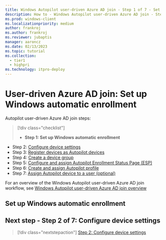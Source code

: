 ```yaml
---
title: Windows Autopilot user-driven Azure AD join - Step 1 of 7 - Set up Windows automatic enrollment
description: How to - Windows Autopilot user-driven Azure AD join - Step 1 of 7 - Set up Windows automatic enrollment.
ms.prod: windows-client
ms.localizationpriority: medium
author: frankroj
ms.author: frankroj
ms.reviewer: jubaptis
manager: aaroncz
ms.date: 02/13/2023
ms.topic: tutorial
ms.collection: 
  - tier1
  - highpri
ms.technology: itpro-deploy
---
```


# User-driven Azure AD join: Set up Windows automatic enrollment

Autopilot user-driven Azure AD join steps:
> [!div class="checklist"]
> - **Step 1: Set up Windows automatic enrollment**
- Step 2: [Configure device settings](azure-ad-join-device-settings.md)
- Step 3: [Register devices as Autopilot devices](azure-ad-join-register-device.md)
- Step 4: [Create a device group](azure-ad-join-device-group.md)
- Step 5: [Configure and assign Autopilot Enrollment Status Page (ESP)](azure-ad-join-esp.md)
- Step 6: [Create and assign Autopilot profile](azure-ad-join-autopilot-profile.md)
- Step 7: [Assign Autopilot device to a user (optional)](azure-ad-join-assign-device-to-user.md)

For an overview of the Windows Autopilot user-driven Azure AD join workflow, see [Windows Autopilot user-driven Azure AD join overview](azure-ad-join-workflow.md)

## Set up Windows automatic enrollment

## Next step - Step 2 of 7: Configure device settings

> [!div class="nextstepaction"]
> [Step 2: Configure device settings](azure-ad-join-device-settings.md)
